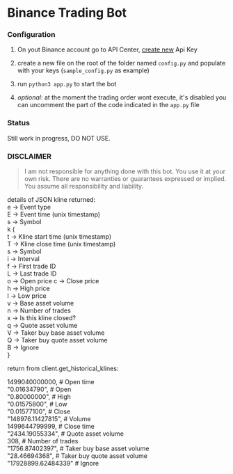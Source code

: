 # Binance Trading Bot

### Configuration

1. On yout Binance account go to API Center, [create new](https://www.binance.com/en/my/settings/api-management) Api Key
2. create a new file on the root of the folder named `config.py` and populate with your keys (`sample_config.py` as example)
3. run `python3 app.py` to start the bot

4. _optional_: at the moment the trading order wont execute, it's disabled you can uncomment the part of the code indicated in the `app.py` file

### Status

Still work in progress, DO NOT USE.

### DISCLAIMER

> I am not responsible for anything done with this bot.
> You use it at your own risk.
> There are no warranties or guarantees expressed or implied.
> You assume all responsibility and liability.

details of JSON kline returned:  
e -> Event type  
E -> Event time (unix timestamp)  
s -> Symbol  
k {  
 t -> Kline start time (unix timestamp)  
 T -> Kline close time (unix timestamp)  
 s -> Symbol  
 i -> Interval  
 f -> First trade ID  
 L -> Last trade ID  
 o -> Open price
c -> Close price  
 h -> High price  
 l -> Low price  
 v -> Base asset volume  
 n -> Number of trades  
 x -> Is this kline closed?  
 q -> Quote asset volume  
 V -> Taker buy base asset volume  
 Q -> Taker buy quote asset volume  
 B -> Ignore  
}

return from client.get_historical_klines:

1499040000000, # Open time  
"0.01634790", # Open  
"0.80000000", # High  
"0.01575800", # Low  
"0.01577100", # Close  
"148976.11427815", # Volume  
1499644799999, # Close time  
"2434.19055334", # Quote asset volume  
308, # Number of trades  
"1756.87402397", # Taker buy base asset volume  
"28.46694368", # Taker buy quote asset volume  
"17928899.62484339" # Ignore
